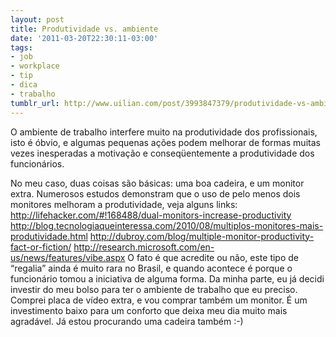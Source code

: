 ```yaml
---
layout: post
title: Produtividade vs. ambiente
date: '2011-03-20T22:30:11-03:00'
tags:
- job
- workplace
- tip
- dica
- trabalho
tumblr_url: http://www.uilian.com/post/3993847379/produtividade-vs-ambiente
---
```

O ambiente de trabalho interfere muito na produtividade dos profissionais, isto é óbvio, e algumas pequenas ações podem melhorar de formas muitas vezes inesperadas a motivação e conseqüentemente a produtividade dos funcionários.



No meu caso, duas coisas são básicas: uma boa cadeira, e um monitor extra. Numerosos estudos demonstram que o uso de pelo menos dois monitores melhoram a produtividade, veja alguns links: 
http://lifehacker.com/#!168488/dual-monitors-increase-productivity
http://blog.tecnologiaqueinteressa.com/2010/08/multiplos-monitores-mais-produtividade.html
http://dubroy.com/blog/multiple-monitor-productivity-fact-or-fiction/
http://research.microsoft.com/en-us/news/features/vibe.aspx
O fato é que acredite ou não, este tipo de “regalia” ainda é muito rara no Brasil, e quando acontece é porque o funcionário tomou a iniciativa de alguma forma. Da minha parte, eu já decidi investir do meu bolso para ter o ambiente de trabalho que eu preciso. Comprei placa de vídeo extra, e vou comprar também um monitor. É um investimento baixo para um conforto que deixa meu dia muito mais agradável.
Já estou procurando uma cadeira também :-)

